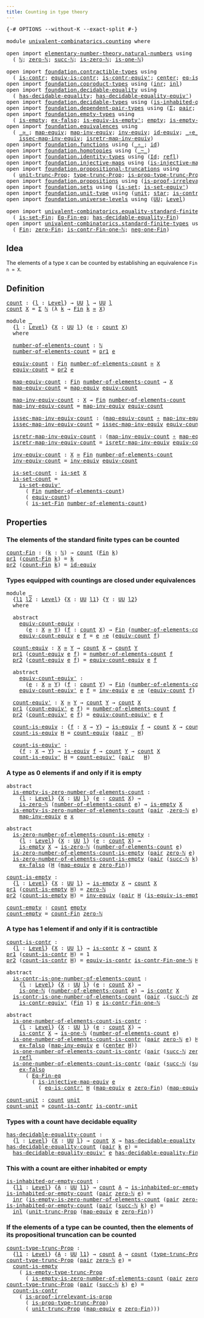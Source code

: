 ```yaml
---
title: Counting in type theory
---
```


<pre class="Agda"><a id="49" class="Symbol">{-#</a> <a id="53" class="Keyword">OPTIONS</a> <a id="61" class="Pragma">--without-K</a> <a id="73" class="Pragma">--exact-split</a> <a id="87" class="Symbol">#-}</a>

<a id="92" class="Keyword">module</a> <a id="99" href="univalent-combinatorics.counting.html" class="Module">univalent-combinatorics.counting</a> <a id="132" class="Keyword">where</a>

<a id="139" class="Keyword">open</a> <a id="144" class="Keyword">import</a> <a id="151" href="elementary-number-theory.natural-numbers.html" class="Module">elementary-number-theory.natural-numbers</a> <a id="192" class="Keyword">using</a>
  <a id="200" class="Symbol">(</a> <a id="202" href="elementary-number-theory.natural-numbers.html#1444" class="Datatype">ℕ</a><a id="203" class="Symbol">;</a> <a id="205" href="elementary-number-theory.natural-numbers.html#1465" class="InductiveConstructor">zero-ℕ</a><a id="211" class="Symbol">;</a> <a id="213" href="elementary-number-theory.natural-numbers.html#1478" class="InductiveConstructor">succ-ℕ</a><a id="219" class="Symbol">;</a> <a id="221" href="elementary-number-theory.natural-numbers.html#1742" class="Function">is-zero-ℕ</a><a id="230" class="Symbol">;</a> <a id="232" href="elementary-number-theory.natural-numbers.html#1988" class="Function">is-one-ℕ</a><a id="240" class="Symbol">)</a>

<a id="243" class="Keyword">open</a> <a id="248" class="Keyword">import</a> <a id="255" href="foundation.contractible-types.html" class="Module">foundation.contractible-types</a> <a id="285" class="Keyword">using</a>
  <a id="293" class="Symbol">(</a> <a id="295" href="foundation-core.contractible-types.html#993" class="Function">is-contr</a><a id="303" class="Symbol">;</a> <a id="305" href="foundation-core.contractible-types.html#4298" class="Function">equiv-is-contr</a><a id="319" class="Symbol">;</a> <a id="321" href="foundation-core.contractible-types.html#3800" class="Function">is-contr-equiv&#39;</a><a id="336" class="Symbol">;</a> <a id="338" href="foundation-core.contractible-types.html#1085" class="Function">center</a><a id="344" class="Symbol">;</a> <a id="346" href="foundation-core.contractible-types.html#1174" class="Function">eq-is-contr&#39;</a><a id="358" class="Symbol">)</a>
<a id="360" class="Keyword">open</a> <a id="365" class="Keyword">import</a> <a id="372" href="foundation.coproduct-types.html" class="Module">foundation.coproduct-types</a> <a id="399" class="Keyword">using</a> <a id="405" class="Symbol">(</a><a id="406" href="foundation.coproduct-types.html#1262" class="InductiveConstructor">inr</a><a id="409" class="Symbol">;</a> <a id="411" href="foundation.coproduct-types.html#1239" class="InductiveConstructor">inl</a><a id="414" class="Symbol">)</a>
<a id="416" class="Keyword">open</a> <a id="421" class="Keyword">import</a> <a id="428" href="foundation.decidable-equality.html" class="Module">foundation.decidable-equality</a> <a id="458" class="Keyword">using</a>
  <a id="466" class="Symbol">(</a> <a id="468" href="foundation.decidable-equality.html#1785" class="Function">has-decidable-equality</a><a id="490" class="Symbol">;</a> <a id="492" href="foundation.decidable-equality.html#4811" class="Function">has-decidable-equality-equiv&#39;</a><a id="521" class="Symbol">)</a>
<a id="523" class="Keyword">open</a> <a id="528" class="Keyword">import</a> <a id="535" href="foundation.decidable-types.html" class="Module">foundation.decidable-types</a> <a id="562" class="Keyword">using</a> <a id="568" class="Symbol">(</a><a id="569" href="foundation.decidable-types.html#2187" class="Function">is-inhabited-or-empty</a><a id="590" class="Symbol">)</a>
<a id="592" class="Keyword">open</a> <a id="597" class="Keyword">import</a> <a id="604" href="foundation.dependent-pair-types.html" class="Module">foundation.dependent-pair-types</a> <a id="636" class="Keyword">using</a> <a id="642" class="Symbol">(</a><a id="643" href="foundation-core.dependent-pair-types.html#502" class="Record">Σ</a><a id="644" class="Symbol">;</a> <a id="646" href="foundation-core.dependent-pair-types.html#575" class="InductiveConstructor">pair</a><a id="650" class="Symbol">;</a> <a id="652" href="foundation-core.dependent-pair-types.html#592" class="Field">pr1</a><a id="655" class="Symbol">;</a> <a id="657" href="foundation-core.dependent-pair-types.html#604" class="Field">pr2</a><a id="660" class="Symbol">)</a>
<a id="662" class="Keyword">open</a> <a id="667" class="Keyword">import</a> <a id="674" href="foundation.empty-types.html" class="Module">foundation.empty-types</a> <a id="697" class="Keyword">using</a>
  <a id="705" class="Symbol">(</a> <a id="707" href="foundation-core.empty-types.html#1215" class="Function">is-empty</a><a id="715" class="Symbol">;</a> <a id="717" href="foundation-core.empty-types.html#1147" class="Function">ex-falso</a><a id="725" class="Symbol">;</a> <a id="727" href="foundation-core.empty-types.html#1973" class="Function">is-equiv-is-empty&#39;</a><a id="745" class="Symbol">;</a> <a id="747" href="foundation-core.empty-types.html#1044" class="Datatype">empty</a><a id="752" class="Symbol">;</a> <a id="754" href="foundation.empty-types.html#2073" class="Function">is-empty-type-trunc-Prop</a><a id="778" class="Symbol">)</a>
<a id="780" class="Keyword">open</a> <a id="785" class="Keyword">import</a> <a id="792" href="foundation.equivalences.html" class="Module">foundation.equivalences</a> <a id="816" class="Keyword">using</a>
  <a id="824" class="Symbol">(</a> <a id="826" href="foundation-core.equivalences.html#1608" class="Function Operator">_≃_</a><a id="829" class="Symbol">;</a> <a id="831" href="foundation-core.equivalences.html#1808" class="Function">map-equiv</a><a id="840" class="Symbol">;</a> <a id="842" href="foundation-core.equivalences.html#5023" class="Function">map-inv-equiv</a><a id="855" class="Symbol">;</a> <a id="857" href="foundation-core.equivalences.html#5708" class="Function">inv-equiv</a><a id="866" class="Symbol">;</a> <a id="868" href="foundation-core.equivalences.html#2481" class="Function">id-equiv</a><a id="876" class="Symbol">;</a> <a id="878" href="foundation-core.equivalences.html#7856" class="Function Operator">_∘e_</a><a id="882" class="Symbol">;</a> <a id="884" href="foundation-core.equivalences.html#1543" class="Function">is-equiv</a><a id="892" class="Symbol">;</a>
    <a id="898" href="foundation-core.equivalences.html#5106" class="Function">issec-map-inv-equiv</a><a id="917" class="Symbol">;</a> <a id="919" href="foundation-core.equivalences.html#5238" class="Function">isretr-map-inv-equiv</a><a id="939" class="Symbol">)</a>
<a id="941" class="Keyword">open</a> <a id="946" class="Keyword">import</a> <a id="953" href="foundation.functions.html" class="Module">foundation.functions</a> <a id="974" class="Keyword">using</a> <a id="980" class="Symbol">(</a><a id="981" href="foundation-core.functions.html#407" class="Function Operator">_∘_</a><a id="984" class="Symbol">;</a> <a id="986" href="foundation-core.functions.html#309" class="Function">id</a><a id="988" class="Symbol">)</a>
<a id="990" class="Keyword">open</a> <a id="995" class="Keyword">import</a> <a id="1002" href="foundation.homotopies.html" class="Module">foundation.homotopies</a> <a id="1024" class="Keyword">using</a> <a id="1030" class="Symbol">(</a><a id="1031" href="foundation-core.homotopies.html#614" class="Function Operator">_~_</a><a id="1034" class="Symbol">)</a>
<a id="1036" class="Keyword">open</a> <a id="1041" class="Keyword">import</a> <a id="1048" href="foundation.identity-types.html" class="Module">foundation.identity-types</a> <a id="1074" class="Keyword">using</a> <a id="1080" class="Symbol">(</a><a id="1081" href="foundation-core.identity-types.html#1754" class="Datatype">Id</a><a id="1083" class="Symbol">;</a> <a id="1085" href="foundation-core.identity-types.html#1807" class="InductiveConstructor">refl</a><a id="1089" class="Symbol">)</a>
<a id="1091" class="Keyword">open</a> <a id="1096" class="Keyword">import</a> <a id="1103" href="foundation.injective-maps.html" class="Module">foundation.injective-maps</a> <a id="1129" class="Keyword">using</a> <a id="1135" class="Symbol">(</a><a id="1136" href="foundation.injective-maps.html#3001" class="Function">is-injective-map-equiv</a><a id="1158" class="Symbol">)</a>
<a id="1160" class="Keyword">open</a> <a id="1165" class="Keyword">import</a> <a id="1172" href="foundation.propositional-truncations.html" class="Module">foundation.propositional-truncations</a> <a id="1209" class="Keyword">using</a>
  <a id="1217" class="Symbol">(</a> <a id="1219" href="foundation.propositional-truncations.html#2096" class="Function">unit-trunc-Prop</a><a id="1234" class="Symbol">;</a> <a id="1236" href="foundation.propositional-truncations.html#2012" class="Function">type-trunc-Prop</a><a id="1251" class="Symbol">;</a> <a id="1253" href="foundation.propositional-truncations.html#2191" class="Function">is-prop-type-trunc-Prop</a><a id="1276" class="Symbol">)</a>
<a id="1278" class="Keyword">open</a> <a id="1283" class="Keyword">import</a> <a id="1290" href="foundation.propositions.html" class="Module">foundation.propositions</a> <a id="1314" class="Keyword">using</a> <a id="1320" class="Symbol">(</a><a id="1321" href="foundation-core.propositions.html#3034" class="Function">is-proof-irrelevant-is-prop</a><a id="1348" class="Symbol">)</a>
<a id="1350" class="Keyword">open</a> <a id="1355" class="Keyword">import</a> <a id="1362" href="foundation.sets.html" class="Module">foundation.sets</a> <a id="1378" class="Keyword">using</a> <a id="1384" class="Symbol">(</a><a id="1385" href="foundation-core.sets.html#1100" class="Function">is-set</a><a id="1391" class="Symbol">;</a> <a id="1393" href="foundation-core.sets.html#3710" class="Function">is-set-equiv&#39;</a><a id="1406" class="Symbol">)</a>
<a id="1408" class="Keyword">open</a> <a id="1413" class="Keyword">import</a> <a id="1420" href="foundation.unit-type.html" class="Module">foundation.unit-type</a> <a id="1441" class="Keyword">using</a> <a id="1447" class="Symbol">(</a><a id="1448" href="foundation.unit-type.html#1075" class="Datatype">unit</a><a id="1452" class="Symbol">;</a> <a id="1454" href="foundation.unit-type.html#1099" class="InductiveConstructor">star</a><a id="1458" class="Symbol">;</a> <a id="1460" href="foundation.unit-type.html#2015" class="Function">is-contr-unit</a><a id="1473" class="Symbol">)</a>
<a id="1475" class="Keyword">open</a> <a id="1480" class="Keyword">import</a> <a id="1487" href="foundation.universe-levels.html" class="Module">foundation.universe-levels</a> <a id="1514" class="Keyword">using</a> <a id="1520" class="Symbol">(</a><a id="1521" href="foundation-core.universe-levels.html#222" class="Primitive">UU</a><a id="1523" class="Symbol">;</a> <a id="1525" href="Agda.Primitive.html#597" class="Postulate">Level</a><a id="1530" class="Symbol">)</a>

<a id="1533" class="Keyword">open</a> <a id="1538" class="Keyword">import</a> <a id="1545" href="univalent-combinatorics.equality-standard-finite-types.html" class="Module">univalent-combinatorics.equality-standard-finite-types</a> <a id="1600" class="Keyword">using</a>
  <a id="1608" class="Symbol">(</a> <a id="1610" href="univalent-combinatorics.equality-standard-finite-types.html#3705" class="Function">is-set-Fin</a><a id="1620" class="Symbol">;</a> <a id="1622" href="univalent-combinatorics.equality-standard-finite-types.html#2336" class="Function">Eq-Fin-eq</a><a id="1631" class="Symbol">;</a> <a id="1633" href="univalent-combinatorics.equality-standard-finite-types.html#2965" class="Function">has-decidable-equality-Fin</a><a id="1659" class="Symbol">)</a>
<a id="1661" class="Keyword">open</a> <a id="1666" class="Keyword">import</a> <a id="1673" href="univalent-combinatorics.standard-finite-types.html" class="Module">univalent-combinatorics.standard-finite-types</a> <a id="1719" class="Keyword">using</a>
  <a id="1727" class="Symbol">(</a> <a id="1729" href="univalent-combinatorics.standard-finite-types.html#2149" class="Function">Fin</a><a id="1732" class="Symbol">;</a> <a id="1734" href="univalent-combinatorics.standard-finite-types.html#7083" class="Function">zero-Fin</a><a id="1742" class="Symbol">;</a> <a id="1744" href="univalent-combinatorics.standard-finite-types.html#4439" class="Function">is-contr-Fin-one-ℕ</a><a id="1762" class="Symbol">;</a> <a id="1764" href="univalent-combinatorics.standard-finite-types.html#2413" class="Function">neg-one-Fin</a><a id="1775" class="Symbol">)</a>
</pre>
## Idea

The elements of a type `X` can be counted by establishing an equivalence `Fin n ≃ X`.

## Definition

<pre class="Agda"><a id="count"></a><a id="1901" href="univalent-combinatorics.counting.html#1901" class="Function">count</a> <a id="1907" class="Symbol">:</a> <a id="1909" class="Symbol">{</a><a id="1910" href="univalent-combinatorics.counting.html#1910" class="Bound">l</a> <a id="1912" class="Symbol">:</a> <a id="1914" href="Agda.Primitive.html#597" class="Postulate">Level</a><a id="1919" class="Symbol">}</a> <a id="1921" class="Symbol">→</a> <a id="1923" href="foundation-core.universe-levels.html#222" class="Primitive">UU</a> <a id="1926" href="univalent-combinatorics.counting.html#1910" class="Bound">l</a> <a id="1928" class="Symbol">→</a> <a id="1930" href="foundation-core.universe-levels.html#222" class="Primitive">UU</a> <a id="1933" href="univalent-combinatorics.counting.html#1910" class="Bound">l</a>
<a id="1935" href="univalent-combinatorics.counting.html#1901" class="Function">count</a> <a id="1941" href="univalent-combinatorics.counting.html#1941" class="Bound">X</a> <a id="1943" class="Symbol">=</a> <a id="1945" href="foundation-core.dependent-pair-types.html#502" class="Record">Σ</a> <a id="1947" href="elementary-number-theory.natural-numbers.html#1444" class="Datatype">ℕ</a> <a id="1949" class="Symbol">(λ</a> <a id="1952" href="univalent-combinatorics.counting.html#1952" class="Bound">k</a> <a id="1954" class="Symbol">→</a> <a id="1956" href="univalent-combinatorics.standard-finite-types.html#2149" class="Function">Fin</a> <a id="1960" href="univalent-combinatorics.counting.html#1952" class="Bound">k</a> <a id="1962" href="foundation-core.equivalences.html#1608" class="Function Operator">≃</a> <a id="1964" href="univalent-combinatorics.counting.html#1941" class="Bound">X</a><a id="1965" class="Symbol">)</a>

<a id="1968" class="Keyword">module</a> <a id="1975" href="univalent-combinatorics.counting.html#1975" class="Module">_</a>
  <a id="1979" class="Symbol">{</a><a id="1980" href="univalent-combinatorics.counting.html#1980" class="Bound">l</a> <a id="1982" class="Symbol">:</a> <a id="1984" href="Agda.Primitive.html#597" class="Postulate">Level</a><a id="1989" class="Symbol">}</a> <a id="1991" class="Symbol">{</a><a id="1992" href="univalent-combinatorics.counting.html#1992" class="Bound">X</a> <a id="1994" class="Symbol">:</a> <a id="1996" href="foundation-core.universe-levels.html#222" class="Primitive">UU</a> <a id="1999" href="univalent-combinatorics.counting.html#1980" class="Bound">l</a><a id="2000" class="Symbol">}</a> <a id="2002" class="Symbol">(</a><a id="2003" href="univalent-combinatorics.counting.html#2003" class="Bound">e</a> <a id="2005" class="Symbol">:</a> <a id="2007" href="univalent-combinatorics.counting.html#1901" class="Function">count</a> <a id="2013" href="univalent-combinatorics.counting.html#1992" class="Bound">X</a><a id="2014" class="Symbol">)</a>
  <a id="2018" class="Keyword">where</a>
  
  <a id="2029" href="univalent-combinatorics.counting.html#2029" class="Function">number-of-elements-count</a> <a id="2054" class="Symbol">:</a> <a id="2056" href="elementary-number-theory.natural-numbers.html#1444" class="Datatype">ℕ</a>
  <a id="2060" href="univalent-combinatorics.counting.html#2029" class="Function">number-of-elements-count</a> <a id="2085" class="Symbol">=</a> <a id="2087" href="foundation-core.dependent-pair-types.html#592" class="Field">pr1</a> <a id="2091" href="univalent-combinatorics.counting.html#2003" class="Bound">e</a>
  
  <a id="2098" href="univalent-combinatorics.counting.html#2098" class="Function">equiv-count</a> <a id="2110" class="Symbol">:</a> <a id="2112" href="univalent-combinatorics.standard-finite-types.html#2149" class="Function">Fin</a> <a id="2116" href="univalent-combinatorics.counting.html#2029" class="Function">number-of-elements-count</a> <a id="2141" href="foundation-core.equivalences.html#1608" class="Function Operator">≃</a> <a id="2143" href="univalent-combinatorics.counting.html#1992" class="Bound">X</a>
  <a id="2147" href="univalent-combinatorics.counting.html#2098" class="Function">equiv-count</a> <a id="2159" class="Symbol">=</a> <a id="2161" href="foundation-core.dependent-pair-types.html#604" class="Field">pr2</a> <a id="2165" href="univalent-combinatorics.counting.html#2003" class="Bound">e</a>
  
  <a id="2172" href="univalent-combinatorics.counting.html#2172" class="Function">map-equiv-count</a> <a id="2188" class="Symbol">:</a> <a id="2190" href="univalent-combinatorics.standard-finite-types.html#2149" class="Function">Fin</a> <a id="2194" href="univalent-combinatorics.counting.html#2029" class="Function">number-of-elements-count</a> <a id="2219" class="Symbol">→</a> <a id="2221" href="univalent-combinatorics.counting.html#1992" class="Bound">X</a>
  <a id="2225" href="univalent-combinatorics.counting.html#2172" class="Function">map-equiv-count</a> <a id="2241" class="Symbol">=</a> <a id="2243" href="foundation-core.equivalences.html#1808" class="Function">map-equiv</a> <a id="2253" href="univalent-combinatorics.counting.html#2098" class="Function">equiv-count</a>
  
  <a id="2270" href="univalent-combinatorics.counting.html#2270" class="Function">map-inv-equiv-count</a> <a id="2290" class="Symbol">:</a> <a id="2292" href="univalent-combinatorics.counting.html#1992" class="Bound">X</a> <a id="2294" class="Symbol">→</a> <a id="2296" href="univalent-combinatorics.standard-finite-types.html#2149" class="Function">Fin</a> <a id="2300" href="univalent-combinatorics.counting.html#2029" class="Function">number-of-elements-count</a>
  <a id="2327" href="univalent-combinatorics.counting.html#2270" class="Function">map-inv-equiv-count</a> <a id="2347" class="Symbol">=</a> <a id="2349" href="foundation-core.equivalences.html#5023" class="Function">map-inv-equiv</a> <a id="2363" href="univalent-combinatorics.counting.html#2098" class="Function">equiv-count</a>

  <a id="2378" href="univalent-combinatorics.counting.html#2378" class="Function">issec-map-inv-equiv-count</a> <a id="2404" class="Symbol">:</a> <a id="2406" class="Symbol">(</a><a id="2407" href="univalent-combinatorics.counting.html#2172" class="Function">map-equiv-count</a> <a id="2423" href="foundation-core.functions.html#407" class="Function Operator">∘</a> <a id="2425" href="univalent-combinatorics.counting.html#2270" class="Function">map-inv-equiv-count</a><a id="2444" class="Symbol">)</a> <a id="2446" href="foundation-core.homotopies.html#614" class="Function Operator">~</a> <a id="2448" href="foundation-core.functions.html#309" class="Function">id</a>
  <a id="2453" href="univalent-combinatorics.counting.html#2378" class="Function">issec-map-inv-equiv-count</a> <a id="2479" class="Symbol">=</a> <a id="2481" href="foundation-core.equivalences.html#5106" class="Function">issec-map-inv-equiv</a> <a id="2501" href="univalent-combinatorics.counting.html#2098" class="Function">equiv-count</a>

  <a id="2516" href="univalent-combinatorics.counting.html#2516" class="Function">isretr-map-inv-equiv-count</a> <a id="2543" class="Symbol">:</a> <a id="2545" class="Symbol">(</a><a id="2546" href="univalent-combinatorics.counting.html#2270" class="Function">map-inv-equiv-count</a> <a id="2566" href="foundation-core.functions.html#407" class="Function Operator">∘</a> <a id="2568" href="univalent-combinatorics.counting.html#2172" class="Function">map-equiv-count</a><a id="2583" class="Symbol">)</a> <a id="2585" href="foundation-core.homotopies.html#614" class="Function Operator">~</a> <a id="2587" href="foundation-core.functions.html#309" class="Function">id</a>
  <a id="2592" href="univalent-combinatorics.counting.html#2516" class="Function">isretr-map-inv-equiv-count</a> <a id="2619" class="Symbol">=</a> <a id="2621" href="foundation-core.equivalences.html#5238" class="Function">isretr-map-inv-equiv</a> <a id="2642" href="univalent-combinatorics.counting.html#2098" class="Function">equiv-count</a>
  
  <a id="2659" href="univalent-combinatorics.counting.html#2659" class="Function">inv-equiv-count</a> <a id="2675" class="Symbol">:</a> <a id="2677" href="univalent-combinatorics.counting.html#1992" class="Bound">X</a> <a id="2679" href="foundation-core.equivalences.html#1608" class="Function Operator">≃</a> <a id="2681" href="univalent-combinatorics.standard-finite-types.html#2149" class="Function">Fin</a> <a id="2685" href="univalent-combinatorics.counting.html#2029" class="Function">number-of-elements-count</a>
  <a id="2712" href="univalent-combinatorics.counting.html#2659" class="Function">inv-equiv-count</a> <a id="2728" class="Symbol">=</a> <a id="2730" href="foundation-core.equivalences.html#5708" class="Function">inv-equiv</a> <a id="2740" href="univalent-combinatorics.counting.html#2098" class="Function">equiv-count</a>
  
  <a id="2757" href="univalent-combinatorics.counting.html#2757" class="Function">is-set-count</a> <a id="2770" class="Symbol">:</a> <a id="2772" href="foundation-core.sets.html#1100" class="Function">is-set</a> <a id="2779" href="univalent-combinatorics.counting.html#1992" class="Bound">X</a>
  <a id="2783" href="univalent-combinatorics.counting.html#2757" class="Function">is-set-count</a> <a id="2796" class="Symbol">=</a>
    <a id="2802" href="foundation-core.sets.html#3710" class="Function">is-set-equiv&#39;</a>
      <a id="2822" class="Symbol">(</a> <a id="2824" href="univalent-combinatorics.standard-finite-types.html#2149" class="Function">Fin</a> <a id="2828" href="univalent-combinatorics.counting.html#2029" class="Function">number-of-elements-count</a><a id="2852" class="Symbol">)</a>
      <a id="2860" class="Symbol">(</a> <a id="2862" href="univalent-combinatorics.counting.html#2098" class="Function">equiv-count</a><a id="2873" class="Symbol">)</a>
      <a id="2881" class="Symbol">(</a> <a id="2883" href="univalent-combinatorics.equality-standard-finite-types.html#3705" class="Function">is-set-Fin</a> <a id="2894" href="univalent-combinatorics.counting.html#2029" class="Function">number-of-elements-count</a><a id="2918" class="Symbol">)</a>
</pre>
## Properties

### The elements of the standard finite types can be counted

<pre class="Agda"><a id="count-Fin"></a><a id="3010" href="univalent-combinatorics.counting.html#3010" class="Function">count-Fin</a> <a id="3020" class="Symbol">:</a> <a id="3022" class="Symbol">(</a><a id="3023" href="univalent-combinatorics.counting.html#3023" class="Bound">k</a> <a id="3025" class="Symbol">:</a> <a id="3027" href="elementary-number-theory.natural-numbers.html#1444" class="Datatype">ℕ</a><a id="3028" class="Symbol">)</a> <a id="3030" class="Symbol">→</a> <a id="3032" href="univalent-combinatorics.counting.html#1901" class="Function">count</a> <a id="3038" class="Symbol">(</a><a id="3039" href="univalent-combinatorics.standard-finite-types.html#2149" class="Function">Fin</a> <a id="3043" href="univalent-combinatorics.counting.html#3023" class="Bound">k</a><a id="3044" class="Symbol">)</a>
<a id="3046" href="foundation-core.dependent-pair-types.html#592" class="Field">pr1</a> <a id="3050" class="Symbol">(</a><a id="3051" href="univalent-combinatorics.counting.html#3010" class="Function">count-Fin</a> <a id="3061" href="univalent-combinatorics.counting.html#3061" class="Bound">k</a><a id="3062" class="Symbol">)</a> <a id="3064" class="Symbol">=</a> <a id="3066" href="univalent-combinatorics.counting.html#3061" class="Bound">k</a>
<a id="3068" href="foundation-core.dependent-pair-types.html#604" class="Field">pr2</a> <a id="3072" class="Symbol">(</a><a id="3073" href="univalent-combinatorics.counting.html#3010" class="Function">count-Fin</a> <a id="3083" href="univalent-combinatorics.counting.html#3083" class="Bound">k</a><a id="3084" class="Symbol">)</a> <a id="3086" class="Symbol">=</a> <a id="3088" href="foundation-core.equivalences.html#2481" class="Function">id-equiv</a>
</pre>
### Types equipped with countings are closed under equivalences

<pre class="Agda"><a id="3175" class="Keyword">module</a> <a id="3182" href="univalent-combinatorics.counting.html#3182" class="Module">_</a>
  <a id="3186" class="Symbol">{</a><a id="3187" href="univalent-combinatorics.counting.html#3187" class="Bound">l1</a> <a id="3190" href="univalent-combinatorics.counting.html#3190" class="Bound">l2</a> <a id="3193" class="Symbol">:</a> <a id="3195" href="Agda.Primitive.html#597" class="Postulate">Level</a><a id="3200" class="Symbol">}</a> <a id="3202" class="Symbol">{</a><a id="3203" href="univalent-combinatorics.counting.html#3203" class="Bound">X</a> <a id="3205" class="Symbol">:</a> <a id="3207" href="foundation-core.universe-levels.html#222" class="Primitive">UU</a> <a id="3210" href="univalent-combinatorics.counting.html#3187" class="Bound">l1</a><a id="3212" class="Symbol">}</a> <a id="3214" class="Symbol">{</a><a id="3215" href="univalent-combinatorics.counting.html#3215" class="Bound">Y</a> <a id="3217" class="Symbol">:</a> <a id="3219" href="foundation-core.universe-levels.html#222" class="Primitive">UU</a> <a id="3222" href="univalent-combinatorics.counting.html#3190" class="Bound">l2</a><a id="3224" class="Symbol">}</a>
  <a id="3228" class="Keyword">where</a>
  
  <a id="3239" class="Keyword">abstract</a>
    <a id="3252" href="univalent-combinatorics.counting.html#3252" class="Function">equiv-count-equiv</a> <a id="3270" class="Symbol">:</a>
      <a id="3278" class="Symbol">(</a><a id="3279" href="univalent-combinatorics.counting.html#3279" class="Bound">e</a> <a id="3281" class="Symbol">:</a> <a id="3283" href="univalent-combinatorics.counting.html#3203" class="Bound">X</a> <a id="3285" href="foundation-core.equivalences.html#1608" class="Function Operator">≃</a> <a id="3287" href="univalent-combinatorics.counting.html#3215" class="Bound">Y</a><a id="3288" class="Symbol">)</a> <a id="3290" class="Symbol">(</a><a id="3291" href="univalent-combinatorics.counting.html#3291" class="Bound">f</a> <a id="3293" class="Symbol">:</a> <a id="3295" href="univalent-combinatorics.counting.html#1901" class="Function">count</a> <a id="3301" href="univalent-combinatorics.counting.html#3203" class="Bound">X</a><a id="3302" class="Symbol">)</a> <a id="3304" class="Symbol">→</a> <a id="3306" href="univalent-combinatorics.standard-finite-types.html#2149" class="Function">Fin</a> <a id="3310" class="Symbol">(</a><a id="3311" href="univalent-combinatorics.counting.html#2029" class="Function">number-of-elements-count</a> <a id="3336" href="univalent-combinatorics.counting.html#3291" class="Bound">f</a><a id="3337" class="Symbol">)</a> <a id="3339" href="foundation-core.equivalences.html#1608" class="Function Operator">≃</a> <a id="3341" href="univalent-combinatorics.counting.html#3215" class="Bound">Y</a>
    <a id="3347" href="univalent-combinatorics.counting.html#3252" class="Function">equiv-count-equiv</a> <a id="3365" href="univalent-combinatorics.counting.html#3365" class="Bound">e</a> <a id="3367" href="univalent-combinatorics.counting.html#3367" class="Bound">f</a> <a id="3369" class="Symbol">=</a> <a id="3371" href="univalent-combinatorics.counting.html#3365" class="Bound">e</a> <a id="3373" href="foundation-core.equivalences.html#7856" class="Function Operator">∘e</a> <a id="3376" class="Symbol">(</a><a id="3377" href="univalent-combinatorics.counting.html#2098" class="Function">equiv-count</a> <a id="3389" href="univalent-combinatorics.counting.html#3367" class="Bound">f</a><a id="3390" class="Symbol">)</a>

  <a id="3395" href="univalent-combinatorics.counting.html#3395" class="Function">count-equiv</a> <a id="3407" class="Symbol">:</a> <a id="3409" href="univalent-combinatorics.counting.html#3203" class="Bound">X</a> <a id="3411" href="foundation-core.equivalences.html#1608" class="Function Operator">≃</a> <a id="3413" href="univalent-combinatorics.counting.html#3215" class="Bound">Y</a> <a id="3415" class="Symbol">→</a> <a id="3417" href="univalent-combinatorics.counting.html#1901" class="Function">count</a> <a id="3423" href="univalent-combinatorics.counting.html#3203" class="Bound">X</a> <a id="3425" class="Symbol">→</a> <a id="3427" href="univalent-combinatorics.counting.html#1901" class="Function">count</a> <a id="3433" href="univalent-combinatorics.counting.html#3215" class="Bound">Y</a>
  <a id="3437" href="foundation-core.dependent-pair-types.html#592" class="Field">pr1</a> <a id="3441" class="Symbol">(</a><a id="3442" href="univalent-combinatorics.counting.html#3395" class="Function">count-equiv</a> <a id="3454" href="univalent-combinatorics.counting.html#3454" class="Bound">e</a> <a id="3456" href="univalent-combinatorics.counting.html#3456" class="Bound">f</a><a id="3457" class="Symbol">)</a> <a id="3459" class="Symbol">=</a> <a id="3461" href="univalent-combinatorics.counting.html#2029" class="Function">number-of-elements-count</a> <a id="3486" href="univalent-combinatorics.counting.html#3456" class="Bound">f</a>
  <a id="3490" href="foundation-core.dependent-pair-types.html#604" class="Field">pr2</a> <a id="3494" class="Symbol">(</a><a id="3495" href="univalent-combinatorics.counting.html#3395" class="Function">count-equiv</a> <a id="3507" href="univalent-combinatorics.counting.html#3507" class="Bound">e</a> <a id="3509" href="univalent-combinatorics.counting.html#3509" class="Bound">f</a><a id="3510" class="Symbol">)</a> <a id="3512" class="Symbol">=</a> <a id="3514" href="univalent-combinatorics.counting.html#3252" class="Function">equiv-count-equiv</a> <a id="3532" href="univalent-combinatorics.counting.html#3507" class="Bound">e</a> <a id="3534" href="univalent-combinatorics.counting.html#3509" class="Bound">f</a>

  <a id="3539" class="Keyword">abstract</a>
    <a id="3552" href="univalent-combinatorics.counting.html#3552" class="Function">equiv-count-equiv&#39;</a> <a id="3571" class="Symbol">:</a>
      <a id="3579" class="Symbol">(</a><a id="3580" href="univalent-combinatorics.counting.html#3580" class="Bound">e</a> <a id="3582" class="Symbol">:</a> <a id="3584" href="univalent-combinatorics.counting.html#3203" class="Bound">X</a> <a id="3586" href="foundation-core.equivalences.html#1608" class="Function Operator">≃</a> <a id="3588" href="univalent-combinatorics.counting.html#3215" class="Bound">Y</a><a id="3589" class="Symbol">)</a> <a id="3591" class="Symbol">(</a><a id="3592" href="univalent-combinatorics.counting.html#3592" class="Bound">f</a> <a id="3594" class="Symbol">:</a> <a id="3596" href="univalent-combinatorics.counting.html#1901" class="Function">count</a> <a id="3602" href="univalent-combinatorics.counting.html#3215" class="Bound">Y</a><a id="3603" class="Symbol">)</a> <a id="3605" class="Symbol">→</a> <a id="3607" href="univalent-combinatorics.standard-finite-types.html#2149" class="Function">Fin</a> <a id="3611" class="Symbol">(</a><a id="3612" href="univalent-combinatorics.counting.html#2029" class="Function">number-of-elements-count</a> <a id="3637" href="univalent-combinatorics.counting.html#3592" class="Bound">f</a><a id="3638" class="Symbol">)</a> <a id="3640" href="foundation-core.equivalences.html#1608" class="Function Operator">≃</a> <a id="3642" href="univalent-combinatorics.counting.html#3203" class="Bound">X</a>
    <a id="3648" href="univalent-combinatorics.counting.html#3552" class="Function">equiv-count-equiv&#39;</a> <a id="3667" href="univalent-combinatorics.counting.html#3667" class="Bound">e</a> <a id="3669" href="univalent-combinatorics.counting.html#3669" class="Bound">f</a> <a id="3671" class="Symbol">=</a> <a id="3673" href="foundation-core.equivalences.html#5708" class="Function">inv-equiv</a> <a id="3683" href="univalent-combinatorics.counting.html#3667" class="Bound">e</a> <a id="3685" href="foundation-core.equivalences.html#7856" class="Function Operator">∘e</a> <a id="3688" class="Symbol">(</a><a id="3689" href="univalent-combinatorics.counting.html#2098" class="Function">equiv-count</a> <a id="3701" href="univalent-combinatorics.counting.html#3669" class="Bound">f</a><a id="3702" class="Symbol">)</a>
  
  <a id="3709" href="univalent-combinatorics.counting.html#3709" class="Function">count-equiv&#39;</a> <a id="3722" class="Symbol">:</a> <a id="3724" href="univalent-combinatorics.counting.html#3203" class="Bound">X</a> <a id="3726" href="foundation-core.equivalences.html#1608" class="Function Operator">≃</a> <a id="3728" href="univalent-combinatorics.counting.html#3215" class="Bound">Y</a> <a id="3730" class="Symbol">→</a> <a id="3732" href="univalent-combinatorics.counting.html#1901" class="Function">count</a> <a id="3738" href="univalent-combinatorics.counting.html#3215" class="Bound">Y</a> <a id="3740" class="Symbol">→</a> <a id="3742" href="univalent-combinatorics.counting.html#1901" class="Function">count</a> <a id="3748" href="univalent-combinatorics.counting.html#3203" class="Bound">X</a>
  <a id="3752" href="foundation-core.dependent-pair-types.html#592" class="Field">pr1</a> <a id="3756" class="Symbol">(</a><a id="3757" href="univalent-combinatorics.counting.html#3709" class="Function">count-equiv&#39;</a> <a id="3770" href="univalent-combinatorics.counting.html#3770" class="Bound">e</a> <a id="3772" href="univalent-combinatorics.counting.html#3772" class="Bound">f</a><a id="3773" class="Symbol">)</a> <a id="3775" class="Symbol">=</a> <a id="3777" href="univalent-combinatorics.counting.html#2029" class="Function">number-of-elements-count</a> <a id="3802" href="univalent-combinatorics.counting.html#3772" class="Bound">f</a>
  <a id="3806" href="foundation-core.dependent-pair-types.html#604" class="Field">pr2</a> <a id="3810" class="Symbol">(</a><a id="3811" href="univalent-combinatorics.counting.html#3709" class="Function">count-equiv&#39;</a> <a id="3824" href="univalent-combinatorics.counting.html#3824" class="Bound">e</a> <a id="3826" href="univalent-combinatorics.counting.html#3826" class="Bound">f</a><a id="3827" class="Symbol">)</a> <a id="3829" class="Symbol">=</a> <a id="3831" href="univalent-combinatorics.counting.html#3552" class="Function">equiv-count-equiv&#39;</a> <a id="3850" href="univalent-combinatorics.counting.html#3824" class="Bound">e</a> <a id="3852" href="univalent-combinatorics.counting.html#3826" class="Bound">f</a>
  
  <a id="3859" href="univalent-combinatorics.counting.html#3859" class="Function">count-is-equiv</a> <a id="3874" class="Symbol">:</a> <a id="3876" class="Symbol">{</a><a id="3877" href="univalent-combinatorics.counting.html#3877" class="Bound">f</a> <a id="3879" class="Symbol">:</a> <a id="3881" href="univalent-combinatorics.counting.html#3203" class="Bound">X</a> <a id="3883" class="Symbol">→</a> <a id="3885" href="univalent-combinatorics.counting.html#3215" class="Bound">Y</a><a id="3886" class="Symbol">}</a> <a id="3888" class="Symbol">→</a> <a id="3890" href="foundation-core.equivalences.html#1543" class="Function">is-equiv</a> <a id="3899" href="univalent-combinatorics.counting.html#3877" class="Bound">f</a> <a id="3901" class="Symbol">→</a> <a id="3903" href="univalent-combinatorics.counting.html#1901" class="Function">count</a> <a id="3909" href="univalent-combinatorics.counting.html#3203" class="Bound">X</a> <a id="3911" class="Symbol">→</a> <a id="3913" href="univalent-combinatorics.counting.html#1901" class="Function">count</a> <a id="3919" href="univalent-combinatorics.counting.html#3215" class="Bound">Y</a>
  <a id="3923" href="univalent-combinatorics.counting.html#3859" class="Function">count-is-equiv</a> <a id="3938" href="univalent-combinatorics.counting.html#3938" class="Bound">H</a> <a id="3940" class="Symbol">=</a> <a id="3942" href="univalent-combinatorics.counting.html#3395" class="Function">count-equiv</a> <a id="3954" class="Symbol">(</a><a id="3955" href="foundation-core.dependent-pair-types.html#575" class="InductiveConstructor">pair</a> <a id="3960" class="Symbol">_</a> <a id="3962" href="univalent-combinatorics.counting.html#3938" class="Bound">H</a><a id="3963" class="Symbol">)</a>
  
  <a id="3970" href="univalent-combinatorics.counting.html#3970" class="Function">count-is-equiv&#39;</a> <a id="3986" class="Symbol">:</a>
    <a id="3992" class="Symbol">{</a><a id="3993" href="univalent-combinatorics.counting.html#3993" class="Bound">f</a> <a id="3995" class="Symbol">:</a> <a id="3997" href="univalent-combinatorics.counting.html#3203" class="Bound">X</a> <a id="3999" class="Symbol">→</a> <a id="4001" href="univalent-combinatorics.counting.html#3215" class="Bound">Y</a><a id="4002" class="Symbol">}</a> <a id="4004" class="Symbol">→</a> <a id="4006" href="foundation-core.equivalences.html#1543" class="Function">is-equiv</a> <a id="4015" href="univalent-combinatorics.counting.html#3993" class="Bound">f</a> <a id="4017" class="Symbol">→</a> <a id="4019" href="univalent-combinatorics.counting.html#1901" class="Function">count</a> <a id="4025" href="univalent-combinatorics.counting.html#3215" class="Bound">Y</a> <a id="4027" class="Symbol">→</a> <a id="4029" href="univalent-combinatorics.counting.html#1901" class="Function">count</a> <a id="4035" href="univalent-combinatorics.counting.html#3203" class="Bound">X</a>
  <a id="4039" href="univalent-combinatorics.counting.html#3970" class="Function">count-is-equiv&#39;</a> <a id="4055" href="univalent-combinatorics.counting.html#4055" class="Bound">H</a> <a id="4057" class="Symbol">=</a> <a id="4059" href="univalent-combinatorics.counting.html#3709" class="Function">count-equiv&#39;</a> <a id="4072" class="Symbol">(</a><a id="4073" href="foundation-core.dependent-pair-types.html#575" class="InductiveConstructor">pair</a> <a id="4078" class="Symbol">_</a> <a id="4080" href="univalent-combinatorics.counting.html#4055" class="Bound">H</a><a id="4081" class="Symbol">)</a>
</pre>
### A type as 0 elements if and only if it is empty

<pre class="Agda"><a id="4149" class="Keyword">abstract</a>
  <a id="is-empty-is-zero-number-of-elements-count"></a><a id="4160" href="univalent-combinatorics.counting.html#4160" class="Function">is-empty-is-zero-number-of-elements-count</a> <a id="4202" class="Symbol">:</a>
    <a id="4208" class="Symbol">{</a><a id="4209" href="univalent-combinatorics.counting.html#4209" class="Bound">l</a> <a id="4211" class="Symbol">:</a> <a id="4213" href="Agda.Primitive.html#597" class="Postulate">Level</a><a id="4218" class="Symbol">}</a> <a id="4220" class="Symbol">{</a><a id="4221" href="univalent-combinatorics.counting.html#4221" class="Bound">X</a> <a id="4223" class="Symbol">:</a> <a id="4225" href="foundation-core.universe-levels.html#222" class="Primitive">UU</a> <a id="4228" href="univalent-combinatorics.counting.html#4209" class="Bound">l</a><a id="4229" class="Symbol">}</a> <a id="4231" class="Symbol">(</a><a id="4232" href="univalent-combinatorics.counting.html#4232" class="Bound">e</a> <a id="4234" class="Symbol">:</a> <a id="4236" href="univalent-combinatorics.counting.html#1901" class="Function">count</a> <a id="4242" href="univalent-combinatorics.counting.html#4221" class="Bound">X</a><a id="4243" class="Symbol">)</a> <a id="4245" class="Symbol">→</a>
    <a id="4251" href="elementary-number-theory.natural-numbers.html#1742" class="Function">is-zero-ℕ</a> <a id="4261" class="Symbol">(</a><a id="4262" href="univalent-combinatorics.counting.html#2029" class="Function">number-of-elements-count</a> <a id="4287" href="univalent-combinatorics.counting.html#4232" class="Bound">e</a><a id="4288" class="Symbol">)</a> <a id="4290" class="Symbol">→</a> <a id="4292" href="foundation-core.empty-types.html#1215" class="Function">is-empty</a> <a id="4301" href="univalent-combinatorics.counting.html#4221" class="Bound">X</a>
  <a id="4305" href="univalent-combinatorics.counting.html#4160" class="Function">is-empty-is-zero-number-of-elements-count</a> <a id="4347" class="Symbol">(</a><a id="4348" href="foundation-core.dependent-pair-types.html#575" class="InductiveConstructor">pair</a> <a id="4353" class="DottedPattern Symbol">.</a><a id="4354" href="elementary-number-theory.natural-numbers.html#1465" class="DottedPattern InductiveConstructor">zero-ℕ</a> <a id="4361" href="univalent-combinatorics.counting.html#4361" class="Bound">e</a><a id="4362" class="Symbol">)</a> <a id="4364" href="foundation-core.identity-types.html#1807" class="InductiveConstructor">refl</a> <a id="4369" href="univalent-combinatorics.counting.html#4369" class="Bound">x</a> <a id="4371" class="Symbol">=</a>
    <a id="4377" href="foundation-core.equivalences.html#5023" class="Function">map-inv-equiv</a> <a id="4391" href="univalent-combinatorics.counting.html#4361" class="Bound">e</a> <a id="4393" href="univalent-combinatorics.counting.html#4369" class="Bound">x</a>

<a id="4396" class="Keyword">abstract</a>
  <a id="is-zero-number-of-elements-count-is-empty"></a><a id="4407" href="univalent-combinatorics.counting.html#4407" class="Function">is-zero-number-of-elements-count-is-empty</a> <a id="4449" class="Symbol">:</a>
    <a id="4455" class="Symbol">{</a><a id="4456" href="univalent-combinatorics.counting.html#4456" class="Bound">l</a> <a id="4458" class="Symbol">:</a> <a id="4460" href="Agda.Primitive.html#597" class="Postulate">Level</a><a id="4465" class="Symbol">}</a> <a id="4467" class="Symbol">{</a><a id="4468" href="univalent-combinatorics.counting.html#4468" class="Bound">X</a> <a id="4470" class="Symbol">:</a> <a id="4472" href="foundation-core.universe-levels.html#222" class="Primitive">UU</a> <a id="4475" href="univalent-combinatorics.counting.html#4456" class="Bound">l</a><a id="4476" class="Symbol">}</a> <a id="4478" class="Symbol">(</a><a id="4479" href="univalent-combinatorics.counting.html#4479" class="Bound">e</a> <a id="4481" class="Symbol">:</a> <a id="4483" href="univalent-combinatorics.counting.html#1901" class="Function">count</a> <a id="4489" href="univalent-combinatorics.counting.html#4468" class="Bound">X</a><a id="4490" class="Symbol">)</a> <a id="4492" class="Symbol">→</a>
    <a id="4498" href="foundation-core.empty-types.html#1215" class="Function">is-empty</a> <a id="4507" href="univalent-combinatorics.counting.html#4468" class="Bound">X</a> <a id="4509" class="Symbol">→</a> <a id="4511" href="elementary-number-theory.natural-numbers.html#1742" class="Function">is-zero-ℕ</a> <a id="4521" class="Symbol">(</a><a id="4522" href="univalent-combinatorics.counting.html#2029" class="Function">number-of-elements-count</a> <a id="4547" href="univalent-combinatorics.counting.html#4479" class="Bound">e</a><a id="4548" class="Symbol">)</a>
  <a id="4552" href="univalent-combinatorics.counting.html#4407" class="Function">is-zero-number-of-elements-count-is-empty</a> <a id="4594" class="Symbol">(</a><a id="4595" href="foundation-core.dependent-pair-types.html#575" class="InductiveConstructor">pair</a> <a id="4600" href="elementary-number-theory.natural-numbers.html#1465" class="InductiveConstructor">zero-ℕ</a> <a id="4607" href="univalent-combinatorics.counting.html#4607" class="Bound">e</a><a id="4608" class="Symbol">)</a> <a id="4610" href="univalent-combinatorics.counting.html#4610" class="Bound">H</a> <a id="4612" class="Symbol">=</a> <a id="4614" href="foundation-core.identity-types.html#1807" class="InductiveConstructor">refl</a>
  <a id="4621" href="univalent-combinatorics.counting.html#4407" class="Function">is-zero-number-of-elements-count-is-empty</a> <a id="4663" class="Symbol">(</a><a id="4664" href="foundation-core.dependent-pair-types.html#575" class="InductiveConstructor">pair</a> <a id="4669" class="Symbol">(</a><a id="4670" href="elementary-number-theory.natural-numbers.html#1478" class="InductiveConstructor">succ-ℕ</a> <a id="4677" href="univalent-combinatorics.counting.html#4677" class="Bound">k</a><a id="4678" class="Symbol">)</a> <a id="4680" href="univalent-combinatorics.counting.html#4680" class="Bound">e</a><a id="4681" class="Symbol">)</a> <a id="4683" href="univalent-combinatorics.counting.html#4683" class="Bound">H</a> <a id="4685" class="Symbol">=</a>
    <a id="4691" href="foundation-core.empty-types.html#1147" class="Function">ex-falso</a> <a id="4700" class="Symbol">(</a><a id="4701" href="univalent-combinatorics.counting.html#4683" class="Bound">H</a> <a id="4703" class="Symbol">(</a><a id="4704" href="foundation-core.equivalences.html#1808" class="Function">map-equiv</a> <a id="4714" href="univalent-combinatorics.counting.html#4680" class="Bound">e</a> <a id="4716" href="univalent-combinatorics.standard-finite-types.html#7083" class="Function">zero-Fin</a><a id="4724" class="Symbol">))</a>

<a id="count-is-empty"></a><a id="4728" href="univalent-combinatorics.counting.html#4728" class="Function">count-is-empty</a> <a id="4743" class="Symbol">:</a>
  <a id="4747" class="Symbol">{</a><a id="4748" href="univalent-combinatorics.counting.html#4748" class="Bound">l</a> <a id="4750" class="Symbol">:</a> <a id="4752" href="Agda.Primitive.html#597" class="Postulate">Level</a><a id="4757" class="Symbol">}</a> <a id="4759" class="Symbol">{</a><a id="4760" href="univalent-combinatorics.counting.html#4760" class="Bound">X</a> <a id="4762" class="Symbol">:</a> <a id="4764" href="foundation-core.universe-levels.html#222" class="Primitive">UU</a> <a id="4767" href="univalent-combinatorics.counting.html#4748" class="Bound">l</a><a id="4768" class="Symbol">}</a> <a id="4770" class="Symbol">→</a> <a id="4772" href="foundation-core.empty-types.html#1215" class="Function">is-empty</a> <a id="4781" href="univalent-combinatorics.counting.html#4760" class="Bound">X</a> <a id="4783" class="Symbol">→</a> <a id="4785" href="univalent-combinatorics.counting.html#1901" class="Function">count</a> <a id="4791" href="univalent-combinatorics.counting.html#4760" class="Bound">X</a>
<a id="4793" href="foundation-core.dependent-pair-types.html#592" class="Field">pr1</a> <a id="4797" class="Symbol">(</a><a id="4798" href="univalent-combinatorics.counting.html#4728" class="Function">count-is-empty</a> <a id="4813" href="univalent-combinatorics.counting.html#4813" class="Bound">H</a><a id="4814" class="Symbol">)</a> <a id="4816" class="Symbol">=</a> <a id="4818" href="elementary-number-theory.natural-numbers.html#1465" class="InductiveConstructor">zero-ℕ</a>
<a id="4825" href="foundation-core.dependent-pair-types.html#604" class="Field">pr2</a> <a id="4829" class="Symbol">(</a><a id="4830" href="univalent-combinatorics.counting.html#4728" class="Function">count-is-empty</a> <a id="4845" href="univalent-combinatorics.counting.html#4845" class="Bound">H</a><a id="4846" class="Symbol">)</a> <a id="4848" class="Symbol">=</a> <a id="4850" href="foundation-core.equivalences.html#5708" class="Function">inv-equiv</a> <a id="4860" class="Symbol">(</a><a id="4861" href="foundation-core.dependent-pair-types.html#575" class="InductiveConstructor">pair</a> <a id="4866" href="univalent-combinatorics.counting.html#4845" class="Bound">H</a> <a id="4868" class="Symbol">(</a><a id="4869" href="foundation-core.empty-types.html#1973" class="Function">is-equiv-is-empty&#39;</a> <a id="4888" href="univalent-combinatorics.counting.html#4845" class="Bound">H</a><a id="4889" class="Symbol">))</a>

<a id="count-empty"></a><a id="4893" href="univalent-combinatorics.counting.html#4893" class="Function">count-empty</a> <a id="4905" class="Symbol">:</a> <a id="4907" href="univalent-combinatorics.counting.html#1901" class="Function">count</a> <a id="4913" href="foundation-core.empty-types.html#1044" class="Datatype">empty</a>
<a id="4919" href="univalent-combinatorics.counting.html#4893" class="Function">count-empty</a> <a id="4931" class="Symbol">=</a> <a id="4933" href="univalent-combinatorics.counting.html#3010" class="Function">count-Fin</a> <a id="4943" href="elementary-number-theory.natural-numbers.html#1465" class="InductiveConstructor">zero-ℕ</a>
</pre>
### A type has 1 element if and only if it is contractible

<pre class="Agda"><a id="count-is-contr"></a><a id="5023" href="univalent-combinatorics.counting.html#5023" class="Function">count-is-contr</a> <a id="5038" class="Symbol">:</a>
  <a id="5042" class="Symbol">{</a><a id="5043" href="univalent-combinatorics.counting.html#5043" class="Bound">l</a> <a id="5045" class="Symbol">:</a> <a id="5047" href="Agda.Primitive.html#597" class="Postulate">Level</a><a id="5052" class="Symbol">}</a> <a id="5054" class="Symbol">{</a><a id="5055" href="univalent-combinatorics.counting.html#5055" class="Bound">X</a> <a id="5057" class="Symbol">:</a> <a id="5059" href="foundation-core.universe-levels.html#222" class="Primitive">UU</a> <a id="5062" href="univalent-combinatorics.counting.html#5043" class="Bound">l</a><a id="5063" class="Symbol">}</a> <a id="5065" class="Symbol">→</a> <a id="5067" href="foundation-core.contractible-types.html#993" class="Function">is-contr</a> <a id="5076" href="univalent-combinatorics.counting.html#5055" class="Bound">X</a> <a id="5078" class="Symbol">→</a> <a id="5080" href="univalent-combinatorics.counting.html#1901" class="Function">count</a> <a id="5086" href="univalent-combinatorics.counting.html#5055" class="Bound">X</a>
<a id="5088" href="foundation-core.dependent-pair-types.html#592" class="Field">pr1</a> <a id="5092" class="Symbol">(</a><a id="5093" href="univalent-combinatorics.counting.html#5023" class="Function">count-is-contr</a> <a id="5108" href="univalent-combinatorics.counting.html#5108" class="Bound">H</a><a id="5109" class="Symbol">)</a> <a id="5111" class="Symbol">=</a> <a id="5113" class="Number">1</a>
<a id="5115" href="foundation-core.dependent-pair-types.html#604" class="Field">pr2</a> <a id="5119" class="Symbol">(</a><a id="5120" href="univalent-combinatorics.counting.html#5023" class="Function">count-is-contr</a> <a id="5135" href="univalent-combinatorics.counting.html#5135" class="Bound">H</a><a id="5136" class="Symbol">)</a> <a id="5138" class="Symbol">=</a> <a id="5140" href="foundation-core.contractible-types.html#4298" class="Function">equiv-is-contr</a> <a id="5155" href="univalent-combinatorics.standard-finite-types.html#4439" class="Function">is-contr-Fin-one-ℕ</a> <a id="5174" href="univalent-combinatorics.counting.html#5135" class="Bound">H</a>

<a id="5177" class="Keyword">abstract</a>
  <a id="is-contr-is-one-number-of-elements-count"></a><a id="5188" href="univalent-combinatorics.counting.html#5188" class="Function">is-contr-is-one-number-of-elements-count</a> <a id="5229" class="Symbol">:</a>
    <a id="5235" class="Symbol">{</a><a id="5236" href="univalent-combinatorics.counting.html#5236" class="Bound">l</a> <a id="5238" class="Symbol">:</a> <a id="5240" href="Agda.Primitive.html#597" class="Postulate">Level</a><a id="5245" class="Symbol">}</a> <a id="5247" class="Symbol">{</a><a id="5248" href="univalent-combinatorics.counting.html#5248" class="Bound">X</a> <a id="5250" class="Symbol">:</a> <a id="5252" href="foundation-core.universe-levels.html#222" class="Primitive">UU</a> <a id="5255" href="univalent-combinatorics.counting.html#5236" class="Bound">l</a><a id="5256" class="Symbol">}</a> <a id="5258" class="Symbol">(</a><a id="5259" href="univalent-combinatorics.counting.html#5259" class="Bound">e</a> <a id="5261" class="Symbol">:</a> <a id="5263" href="univalent-combinatorics.counting.html#1901" class="Function">count</a> <a id="5269" href="univalent-combinatorics.counting.html#5248" class="Bound">X</a><a id="5270" class="Symbol">)</a> <a id="5272" class="Symbol">→</a>
    <a id="5278" href="elementary-number-theory.natural-numbers.html#1988" class="Function">is-one-ℕ</a> <a id="5287" class="Symbol">(</a><a id="5288" href="univalent-combinatorics.counting.html#2029" class="Function">number-of-elements-count</a> <a id="5313" href="univalent-combinatorics.counting.html#5259" class="Bound">e</a><a id="5314" class="Symbol">)</a> <a id="5316" class="Symbol">→</a> <a id="5318" href="foundation-core.contractible-types.html#993" class="Function">is-contr</a> <a id="5327" href="univalent-combinatorics.counting.html#5248" class="Bound">X</a>
  <a id="5331" href="univalent-combinatorics.counting.html#5188" class="Function">is-contr-is-one-number-of-elements-count</a> <a id="5372" class="Symbol">(</a><a id="5373" href="foundation-core.dependent-pair-types.html#575" class="InductiveConstructor">pair</a> <a id="5378" class="DottedPattern Symbol">.(</a><a id="5380" href="elementary-number-theory.natural-numbers.html#1478" class="DottedPattern InductiveConstructor">succ-ℕ</a> <a id="5387" href="elementary-number-theory.natural-numbers.html#1465" class="DottedPattern InductiveConstructor">zero-ℕ</a><a id="5393" class="DottedPattern Symbol">)</a> <a id="5395" href="univalent-combinatorics.counting.html#5395" class="Bound">e</a><a id="5396" class="Symbol">)</a> <a id="5398" href="foundation-core.identity-types.html#1807" class="InductiveConstructor">refl</a> <a id="5403" class="Symbol">=</a>
    <a id="5409" href="foundation-core.contractible-types.html#3800" class="Function">is-contr-equiv&#39;</a> <a id="5425" class="Symbol">(</a><a id="5426" href="univalent-combinatorics.standard-finite-types.html#2149" class="Function">Fin</a> <a id="5430" class="Number">1</a><a id="5431" class="Symbol">)</a> <a id="5433" href="univalent-combinatorics.counting.html#5395" class="Bound">e</a> <a id="5435" href="univalent-combinatorics.standard-finite-types.html#4439" class="Function">is-contr-Fin-one-ℕ</a>

<a id="5455" class="Keyword">abstract</a>
  <a id="is-one-number-of-elements-count-is-contr"></a><a id="5466" href="univalent-combinatorics.counting.html#5466" class="Function">is-one-number-of-elements-count-is-contr</a> <a id="5507" class="Symbol">:</a>
    <a id="5513" class="Symbol">{</a><a id="5514" href="univalent-combinatorics.counting.html#5514" class="Bound">l</a> <a id="5516" class="Symbol">:</a> <a id="5518" href="Agda.Primitive.html#597" class="Postulate">Level</a><a id="5523" class="Symbol">}</a> <a id="5525" class="Symbol">{</a><a id="5526" href="univalent-combinatorics.counting.html#5526" class="Bound">X</a> <a id="5528" class="Symbol">:</a> <a id="5530" href="foundation-core.universe-levels.html#222" class="Primitive">UU</a> <a id="5533" href="univalent-combinatorics.counting.html#5514" class="Bound">l</a><a id="5534" class="Symbol">}</a> <a id="5536" class="Symbol">(</a><a id="5537" href="univalent-combinatorics.counting.html#5537" class="Bound">e</a> <a id="5539" class="Symbol">:</a> <a id="5541" href="univalent-combinatorics.counting.html#1901" class="Function">count</a> <a id="5547" href="univalent-combinatorics.counting.html#5526" class="Bound">X</a><a id="5548" class="Symbol">)</a> <a id="5550" class="Symbol">→</a>
    <a id="5556" href="foundation-core.contractible-types.html#993" class="Function">is-contr</a> <a id="5565" href="univalent-combinatorics.counting.html#5526" class="Bound">X</a> <a id="5567" class="Symbol">→</a> <a id="5569" href="elementary-number-theory.natural-numbers.html#1988" class="Function">is-one-ℕ</a> <a id="5578" class="Symbol">(</a><a id="5579" href="univalent-combinatorics.counting.html#2029" class="Function">number-of-elements-count</a> <a id="5604" href="univalent-combinatorics.counting.html#5537" class="Bound">e</a><a id="5605" class="Symbol">)</a>
  <a id="5609" href="univalent-combinatorics.counting.html#5466" class="Function">is-one-number-of-elements-count-is-contr</a> <a id="5650" class="Symbol">(</a><a id="5651" href="foundation-core.dependent-pair-types.html#575" class="InductiveConstructor">pair</a> <a id="5656" href="elementary-number-theory.natural-numbers.html#1465" class="InductiveConstructor">zero-ℕ</a> <a id="5663" href="univalent-combinatorics.counting.html#5663" class="Bound">e</a><a id="5664" class="Symbol">)</a> <a id="5666" href="univalent-combinatorics.counting.html#5666" class="Bound">H</a> <a id="5668" class="Symbol">=</a>
    <a id="5674" href="foundation-core.empty-types.html#1147" class="Function">ex-falso</a> <a id="5683" class="Symbol">(</a><a id="5684" href="foundation-core.equivalences.html#5023" class="Function">map-inv-equiv</a> <a id="5698" href="univalent-combinatorics.counting.html#5663" class="Bound">e</a> <a id="5700" class="Symbol">(</a><a id="5701" href="foundation-core.contractible-types.html#1085" class="Function">center</a> <a id="5708" href="univalent-combinatorics.counting.html#5666" class="Bound">H</a><a id="5709" class="Symbol">))</a>
  <a id="5714" href="univalent-combinatorics.counting.html#5466" class="Function">is-one-number-of-elements-count-is-contr</a> <a id="5755" class="Symbol">(</a><a id="5756" href="foundation-core.dependent-pair-types.html#575" class="InductiveConstructor">pair</a> <a id="5761" class="Symbol">(</a><a id="5762" href="elementary-number-theory.natural-numbers.html#1478" class="InductiveConstructor">succ-ℕ</a> <a id="5769" href="elementary-number-theory.natural-numbers.html#1465" class="InductiveConstructor">zero-ℕ</a><a id="5775" class="Symbol">)</a> <a id="5777" href="univalent-combinatorics.counting.html#5777" class="Bound">e</a><a id="5778" class="Symbol">)</a> <a id="5780" href="univalent-combinatorics.counting.html#5780" class="Bound">H</a> <a id="5782" class="Symbol">=</a>
    <a id="5788" href="foundation-core.identity-types.html#1807" class="InductiveConstructor">refl</a>
  <a id="5795" href="univalent-combinatorics.counting.html#5466" class="Function">is-one-number-of-elements-count-is-contr</a> <a id="5836" class="Symbol">(</a><a id="5837" href="foundation-core.dependent-pair-types.html#575" class="InductiveConstructor">pair</a> <a id="5842" class="Symbol">(</a><a id="5843" href="elementary-number-theory.natural-numbers.html#1478" class="InductiveConstructor">succ-ℕ</a> <a id="5850" class="Symbol">(</a><a id="5851" href="elementary-number-theory.natural-numbers.html#1478" class="InductiveConstructor">succ-ℕ</a> <a id="5858" href="univalent-combinatorics.counting.html#5858" class="Bound">k</a><a id="5859" class="Symbol">))</a> <a id="5862" href="univalent-combinatorics.counting.html#5862" class="Bound">e</a><a id="5863" class="Symbol">)</a> <a id="5865" href="univalent-combinatorics.counting.html#5865" class="Bound">H</a> <a id="5867" class="Symbol">=</a>
    <a id="5873" href="foundation-core.empty-types.html#1147" class="Function">ex-falso</a>
      <a id="5888" class="Symbol">(</a> <a id="5890" href="univalent-combinatorics.equality-standard-finite-types.html#2336" class="Function">Eq-Fin-eq</a>
        <a id="5908" class="Symbol">(</a> <a id="5910" href="foundation.injective-maps.html#3001" class="Function">is-injective-map-equiv</a> <a id="5933" href="univalent-combinatorics.counting.html#5862" class="Bound">e</a>
          <a id="5945" class="Symbol">(</a> <a id="5947" href="foundation-core.contractible-types.html#1174" class="Function">eq-is-contr&#39;</a> <a id="5960" href="univalent-combinatorics.counting.html#5865" class="Bound">H</a> <a id="5962" class="Symbol">(</a><a id="5963" href="foundation-core.equivalences.html#1808" class="Function">map-equiv</a> <a id="5973" href="univalent-combinatorics.counting.html#5862" class="Bound">e</a> <a id="5975" href="univalent-combinatorics.standard-finite-types.html#7083" class="Function">zero-Fin</a><a id="5983" class="Symbol">)</a> <a id="5985" class="Symbol">(</a><a id="5986" href="foundation-core.equivalences.html#1808" class="Function">map-equiv</a> <a id="5996" href="univalent-combinatorics.counting.html#5862" class="Bound">e</a> <a id="5998" href="univalent-combinatorics.standard-finite-types.html#2413" class="Function">neg-one-Fin</a><a id="6009" class="Symbol">))))</a>

<a id="count-unit"></a><a id="6015" href="univalent-combinatorics.counting.html#6015" class="Function">count-unit</a> <a id="6026" class="Symbol">:</a> <a id="6028" href="univalent-combinatorics.counting.html#1901" class="Function">count</a> <a id="6034" href="foundation.unit-type.html#1075" class="Datatype">unit</a>
<a id="6039" href="univalent-combinatorics.counting.html#6015" class="Function">count-unit</a> <a id="6050" class="Symbol">=</a> <a id="6052" href="univalent-combinatorics.counting.html#5023" class="Function">count-is-contr</a> <a id="6067" href="foundation.unit-type.html#2015" class="Function">is-contr-unit</a>
</pre>
### Types with a count have decidable equality

<pre class="Agda"><a id="has-decidable-equality-count"></a><a id="6142" href="univalent-combinatorics.counting.html#6142" class="Function">has-decidable-equality-count</a> <a id="6171" class="Symbol">:</a>
  <a id="6175" class="Symbol">{</a><a id="6176" href="univalent-combinatorics.counting.html#6176" class="Bound">l</a> <a id="6178" class="Symbol">:</a> <a id="6180" href="Agda.Primitive.html#597" class="Postulate">Level</a><a id="6185" class="Symbol">}</a> <a id="6187" class="Symbol">{</a><a id="6188" href="univalent-combinatorics.counting.html#6188" class="Bound">X</a> <a id="6190" class="Symbol">:</a> <a id="6192" href="foundation-core.universe-levels.html#222" class="Primitive">UU</a> <a id="6195" href="univalent-combinatorics.counting.html#6176" class="Bound">l</a><a id="6196" class="Symbol">}</a> <a id="6198" class="Symbol">→</a> <a id="6200" href="univalent-combinatorics.counting.html#1901" class="Function">count</a> <a id="6206" href="univalent-combinatorics.counting.html#6188" class="Bound">X</a> <a id="6208" class="Symbol">→</a> <a id="6210" href="foundation.decidable-equality.html#1785" class="Function">has-decidable-equality</a> <a id="6233" href="univalent-combinatorics.counting.html#6188" class="Bound">X</a>
<a id="6235" href="univalent-combinatorics.counting.html#6142" class="Function">has-decidable-equality-count</a> <a id="6264" class="Symbol">(</a><a id="6265" href="foundation-core.dependent-pair-types.html#575" class="InductiveConstructor">pair</a> <a id="6270" href="univalent-combinatorics.counting.html#6270" class="Bound">k</a> <a id="6272" href="univalent-combinatorics.counting.html#6272" class="Bound">e</a><a id="6273" class="Symbol">)</a> <a id="6275" class="Symbol">=</a>
  <a id="6279" href="foundation.decidable-equality.html#4811" class="Function">has-decidable-equality-equiv&#39;</a> <a id="6309" href="univalent-combinatorics.counting.html#6272" class="Bound">e</a> <a id="6311" href="univalent-combinatorics.equality-standard-finite-types.html#2965" class="Function">has-decidable-equality-Fin</a>
</pre>
### This with a count are either inhabited or empty

<pre class="Agda"><a id="is-inhabited-or-empty-count"></a><a id="6404" href="univalent-combinatorics.counting.html#6404" class="Function">is-inhabited-or-empty-count</a> <a id="6432" class="Symbol">:</a>
  <a id="6436" class="Symbol">{</a><a id="6437" href="univalent-combinatorics.counting.html#6437" class="Bound">l1</a> <a id="6440" class="Symbol">:</a> <a id="6442" href="Agda.Primitive.html#597" class="Postulate">Level</a><a id="6447" class="Symbol">}</a> <a id="6449" class="Symbol">{</a><a id="6450" href="univalent-combinatorics.counting.html#6450" class="Bound">A</a> <a id="6452" class="Symbol">:</a> <a id="6454" href="foundation-core.universe-levels.html#222" class="Primitive">UU</a> <a id="6457" href="univalent-combinatorics.counting.html#6437" class="Bound">l1</a><a id="6459" class="Symbol">}</a> <a id="6461" class="Symbol">→</a> <a id="6463" href="univalent-combinatorics.counting.html#1901" class="Function">count</a> <a id="6469" href="univalent-combinatorics.counting.html#6450" class="Bound">A</a> <a id="6471" class="Symbol">→</a> <a id="6473" href="foundation.decidable-types.html#2187" class="Function">is-inhabited-or-empty</a> <a id="6495" href="univalent-combinatorics.counting.html#6450" class="Bound">A</a>
<a id="6497" href="univalent-combinatorics.counting.html#6404" class="Function">is-inhabited-or-empty-count</a> <a id="6525" class="Symbol">(</a><a id="6526" href="foundation-core.dependent-pair-types.html#575" class="InductiveConstructor">pair</a> <a id="6531" href="elementary-number-theory.natural-numbers.html#1465" class="InductiveConstructor">zero-ℕ</a> <a id="6538" href="univalent-combinatorics.counting.html#6538" class="Bound">e</a><a id="6539" class="Symbol">)</a> <a id="6541" class="Symbol">=</a>
  <a id="6545" href="foundation.coproduct-types.html#1262" class="InductiveConstructor">inr</a> <a id="6549" class="Symbol">(</a><a id="6550" href="univalent-combinatorics.counting.html#4160" class="Function">is-empty-is-zero-number-of-elements-count</a> <a id="6592" class="Symbol">(</a><a id="6593" href="foundation-core.dependent-pair-types.html#575" class="InductiveConstructor">pair</a> <a id="6598" href="elementary-number-theory.natural-numbers.html#1465" class="InductiveConstructor">zero-ℕ</a> <a id="6605" href="univalent-combinatorics.counting.html#6538" class="Bound">e</a><a id="6606" class="Symbol">)</a> <a id="6608" href="foundation-core.identity-types.html#1807" class="InductiveConstructor">refl</a><a id="6612" class="Symbol">)</a>
<a id="6614" href="univalent-combinatorics.counting.html#6404" class="Function">is-inhabited-or-empty-count</a> <a id="6642" class="Symbol">(</a><a id="6643" href="foundation-core.dependent-pair-types.html#575" class="InductiveConstructor">pair</a> <a id="6648" class="Symbol">(</a><a id="6649" href="elementary-number-theory.natural-numbers.html#1478" class="InductiveConstructor">succ-ℕ</a> <a id="6656" href="univalent-combinatorics.counting.html#6656" class="Bound">k</a><a id="6657" class="Symbol">)</a> <a id="6659" href="univalent-combinatorics.counting.html#6659" class="Bound">e</a><a id="6660" class="Symbol">)</a> <a id="6662" class="Symbol">=</a>
  <a id="6666" href="foundation.coproduct-types.html#1239" class="InductiveConstructor">inl</a> <a id="6670" class="Symbol">(</a><a id="6671" href="foundation.propositional-truncations.html#2096" class="Function">unit-trunc-Prop</a> <a id="6687" class="Symbol">(</a><a id="6688" href="foundation-core.equivalences.html#1808" class="Function">map-equiv</a> <a id="6698" href="univalent-combinatorics.counting.html#6659" class="Bound">e</a> <a id="6700" href="univalent-combinatorics.standard-finite-types.html#7083" class="Function">zero-Fin</a><a id="6708" class="Symbol">))</a>
</pre>
### If the elements of a type can be counted, then the elements of its propositional truncation can be counted

<pre class="Agda"><a id="count-type-trunc-Prop"></a><a id="6836" href="univalent-combinatorics.counting.html#6836" class="Function">count-type-trunc-Prop</a> <a id="6858" class="Symbol">:</a>
  <a id="6862" class="Symbol">{</a><a id="6863" href="univalent-combinatorics.counting.html#6863" class="Bound">l1</a> <a id="6866" class="Symbol">:</a> <a id="6868" href="Agda.Primitive.html#597" class="Postulate">Level</a><a id="6873" class="Symbol">}</a> <a id="6875" class="Symbol">{</a><a id="6876" href="univalent-combinatorics.counting.html#6876" class="Bound">A</a> <a id="6878" class="Symbol">:</a> <a id="6880" href="foundation-core.universe-levels.html#222" class="Primitive">UU</a> <a id="6883" href="univalent-combinatorics.counting.html#6863" class="Bound">l1</a><a id="6885" class="Symbol">}</a> <a id="6887" class="Symbol">→</a> <a id="6889" href="univalent-combinatorics.counting.html#1901" class="Function">count</a> <a id="6895" href="univalent-combinatorics.counting.html#6876" class="Bound">A</a> <a id="6897" class="Symbol">→</a> <a id="6899" href="univalent-combinatorics.counting.html#1901" class="Function">count</a> <a id="6905" class="Symbol">(</a><a id="6906" href="foundation.propositional-truncations.html#2012" class="Function">type-trunc-Prop</a> <a id="6922" href="univalent-combinatorics.counting.html#6876" class="Bound">A</a><a id="6923" class="Symbol">)</a>
<a id="6925" href="univalent-combinatorics.counting.html#6836" class="Function">count-type-trunc-Prop</a> <a id="6947" class="Symbol">(</a><a id="6948" href="foundation-core.dependent-pair-types.html#575" class="InductiveConstructor">pair</a> <a id="6953" href="elementary-number-theory.natural-numbers.html#1465" class="InductiveConstructor">zero-ℕ</a> <a id="6960" href="univalent-combinatorics.counting.html#6960" class="Bound">e</a><a id="6961" class="Symbol">)</a> <a id="6963" class="Symbol">=</a>
  <a id="6967" href="univalent-combinatorics.counting.html#4728" class="Function">count-is-empty</a>
    <a id="6986" class="Symbol">(</a> <a id="6988" href="foundation.empty-types.html#2073" class="Function">is-empty-type-trunc-Prop</a>
      <a id="7019" class="Symbol">(</a> <a id="7021" href="univalent-combinatorics.counting.html#4160" class="Function">is-empty-is-zero-number-of-elements-count</a> <a id="7063" class="Symbol">(</a><a id="7064" href="foundation-core.dependent-pair-types.html#575" class="InductiveConstructor">pair</a> <a id="7069" href="elementary-number-theory.natural-numbers.html#1465" class="InductiveConstructor">zero-ℕ</a> <a id="7076" href="univalent-combinatorics.counting.html#6960" class="Bound">e</a><a id="7077" class="Symbol">)</a> <a id="7079" href="foundation-core.identity-types.html#1807" class="InductiveConstructor">refl</a><a id="7083" class="Symbol">))</a>
<a id="7086" href="univalent-combinatorics.counting.html#6836" class="Function">count-type-trunc-Prop</a> <a id="7108" class="Symbol">(</a><a id="7109" href="foundation-core.dependent-pair-types.html#575" class="InductiveConstructor">pair</a> <a id="7114" class="Symbol">(</a><a id="7115" href="elementary-number-theory.natural-numbers.html#1478" class="InductiveConstructor">succ-ℕ</a> <a id="7122" href="univalent-combinatorics.counting.html#7122" class="Bound">k</a><a id="7123" class="Symbol">)</a> <a id="7125" href="univalent-combinatorics.counting.html#7125" class="Bound">e</a><a id="7126" class="Symbol">)</a> <a id="7128" class="Symbol">=</a>
  <a id="7132" href="univalent-combinatorics.counting.html#5023" class="Function">count-is-contr</a>
    <a id="7151" class="Symbol">(</a> <a id="7153" href="foundation-core.propositions.html#3034" class="Function">is-proof-irrelevant-is-prop</a>
      <a id="7187" class="Symbol">(</a> <a id="7189" href="foundation.propositional-truncations.html#2191" class="Function">is-prop-type-trunc-Prop</a><a id="7212" class="Symbol">)</a>
      <a id="7220" class="Symbol">(</a> <a id="7222" href="foundation.propositional-truncations.html#2096" class="Function">unit-trunc-Prop</a> <a id="7238" class="Symbol">(</a><a id="7239" href="foundation-core.equivalences.html#1808" class="Function">map-equiv</a> <a id="7249" href="univalent-combinatorics.counting.html#7125" class="Bound">e</a> <a id="7251" href="univalent-combinatorics.standard-finite-types.html#7083" class="Function">zero-Fin</a><a id="7259" class="Symbol">)))</a>
</pre>